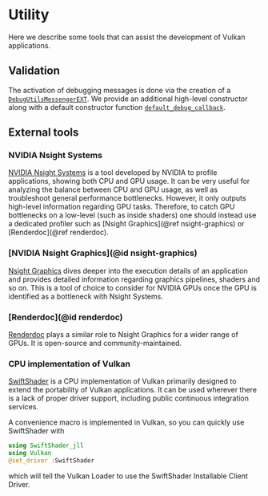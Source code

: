 # Utility

Here we describe some tools that can assist the development of Vulkan applications.

## Validation

The activation of debugging messages is done via the creation of a [`DebugUtilsMessengerEXT`](@ref). We provide an additional high-level constructor along with a default constructor function [`default_debug_callback`](@ref).

## External tools

### NVIDIA Nsight Systems

[NVIDIA Nsight Systems](https://developer.nvidia.com/nsight-systems) is a tool developed by NVIDIA to profile applications, showing both CPU and GPU usage. It can be very useful for analyzing the balance between CPU and GPU usage, as well as troubleshoot general performance bottlenecks. However, it only outputs high-level information regarding GPU tasks. Therefore, to catch GPU bottlenecks on a low-level (such as inside shaders) one should instead use a dedicated profiler such as [Nsight Graphics](@ref nsight-graphics) or [Renderdoc](@ref renderdoc).

### [NVIDIA Nsight Graphics](@id nsight-graphics)

[Nsight Graphics](https://developer.nvidia.com/nsight-graphics) dives deeper into the execution details of an application and provides detailed information regarding graphics pipelines, shaders and so on. This is a tool of choice to consider for NVIDIA GPUs once the GPU is identified as a bottleneck with Nsight Systems.

### [Renderdoc](@id renderdoc)

[Renderdoc](https://renderdoc.org/) plays a similar role to Nsight Graphics for a wider range of GPUs. It is open-source and community-maintained.

### CPU implementation of Vulkan

[SwiftShader](https://github.com/google/swiftshader) is a CPU implementation of Vulkan primarily designed to extend the portability of Vulkan applications. It can be used wherever there is a lack of proper driver support, including public continuous integration services.

A convenience macro is implemented in Vulkan, so you can quickly use SwiftShader with

```julia
using SwiftShader_jll
using Vulkan
@set_driver :SwiftShader
```

which will tell the Vulkan Loader to use the SwiftShader Installable Client Driver.
